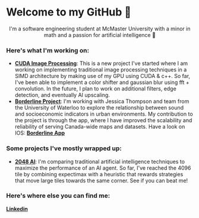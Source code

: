 <H1> Welcome to my GitHub 👋</H1>
<p align = "center">
I'm a software engineering student at McMaster University with a minor in math and a passion for artificial intelligence 🤖
</p>

<H3>Here's what I'm working on:</H3>

<ul>
  <li>
    <a href="https://github.com/KyleJMcMaster/image_upscaler"><b>CUDA Image Processing</b></a>: This is a new project I've started where I am working on implementing traditional image processing techniques in a SIMD architecture by making use of my GPU using CUDA & c++. So far, I've been able to implement a color shifter and gaussian blur using fft + convolution. In the future, I plan to work on additional filters, edge detection, and eventually AI upscaling.
  </li>
  <li>
    <a href="https://www.cbc.ca/news/canada/calgary/critical-map-making-1.6768269"><b>Borderline Project</b></a>: I'm working with Jessica Thompson and team from the University of Waterloo to explore the relationship between sound and socioeconomic indicators in urban environments. My contribution to the project is through the app, where I have improved the scalability and reliability of serving Canada-wide maps and datasets. Have a look on IOS: <a href="https://apps.apple.com/ca/app/borderline/id1348417625"><b>Borderline App</b></a>
  </li>
</ul>

<H3>Some projects I've mostly wrapped up:</H3>
<ul>
  <li>
    <a href="https://github.com/KyleJMcMaster/twenty48AI"><b>2048 AI</b></a>: I'm comparing traditional artificial intelligence techniques to maximize the performance of an AI agent. So far, I've reached the 4096 tile by combining expectimax with a heuristic that rewards strategies that move large tiles towards the same corner. See if you can beat me!
  </li>
</ul>

<H3>Here's where else you can find me:</H3>

<a href="https://linkedin.com/in/kylemcmaster/"><b>Linkedin</b></a>


<!--
**KyleJMcMaster/KyleJMcMaster** is a ✨ _special_ ✨ repository because its `README.md` (this file) appears on your GitHub profile.

Here are some ideas to get you started:

- 🔭 I’m currently working on ...
- 🌱 I’m currently learning ...
- 👯 I’m looking to collaborate on ...
- 🤔 I’m looking for help with ...
- 💬 Ask me about ...
- 📫 How to reach me: ...
- 😄 Pronouns: ...
- ⚡ Fun fact: ...
-->
